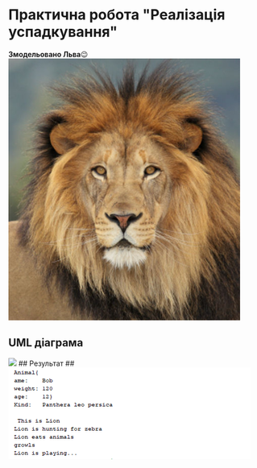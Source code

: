# Практична робота "Реалізація успадкування"

**Змодельовано Льва**😉
<img src="https://github.com/ppc-ntu-khpi/34-inheritance-WekMan/blob/master/photos/lion.jpg">
## UML діаграма ##
<img src="https://github.com/ppc-ntu-khpi/34-inheritance-WekMan/blob/master/photos/LION_DIAG.ong">
## Результат ##
<img src="https://github.com/ppc-ntu-khpi/34-inheritance-WekMan/blob/master/photos/RESULT.png">
         


